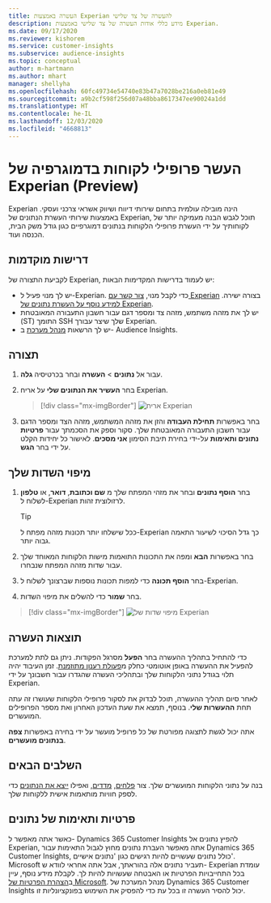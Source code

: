 ```yaml
---
title: העשרה באמצעות Experian להעשרה של צד שלישי
description: מידע כללי אודות העשרה של צד שלישי באמצעות Experian.
ms.date: 09/17/2020
ms.reviewer: kishorem
ms.service: customer-insights
ms.subservice: audience-insights
ms.topic: conceptual
author: m-hartmann
ms.author: mhart
manager: shellyha
ms.openlocfilehash: 60fc49734e54740e83b47a7028be216a0eb81e49
ms.sourcegitcommit: a9b2cf598f256d07a48bba8617347ee90024a1dd
ms.translationtype: HT
ms.contentlocale: he-IL
ms.lasthandoff: 12/03/2020
ms.locfileid: "4668813"
---
```

# <a name="enrich-customer-profiles-with-demographics-from-experian-preview"></a>העשר פרופילי לקוחות בדמוגרפיה של Experian ‏(Preview)

Experian הינה מובילה עולמית בתחום שירותי דיווח ושיווק אשראי צרכני ועסקי. באמצעות שירותי העשרת הנתונים של Experian, תוכל לגבש הבנה מעמיקה יותר של לקוחותיך על ידי העשרת פרופילי הלקוחות בנתונים דמוגרפיים כגון גודל משק הבית, הכנסה ועוד.

## <a name="prerequisites"></a>דרישות מוקדמות

לקביעת התצורה של Experian, יש לעמוד בדרישות המקדימות הבאות:

- יש לך מנוי פעיל ל-Experian. כדי לקבל מנוי, [צור קשר עם Experian](https://www.experian.com/marketing-services/contact) בצורה ישירה. [למידע נוסף על העשרת נתונים של Experian](https://www.experian.com/marketing-services/microsoft?cmpid=ems_web_mci_cdppage).
- יש לך את מזהה משתמש, מזהה צד ומספר דגם עבור חשבון התעבורה המאובטחת (ST) התומך SSH שלך שיצר עבורך Experian.
- יש לך הרשאות [מנהל מערכת](permissions.md#administrator) ב- Audience Insights.

## <a name="configuration"></a>תצורה

1. עבור אל **נתונים** > **העשרה** ובחר בכרטיסיה **גלה**.

1. בחר **העשיר את הנתונים שלי** על אריח Experian.

   > [!div class="mx-imgBorder"]
   > ![אריח Experian](media/experian-tile.png "אריח Experian")

1. בחר באפשרות **תחילת העבודה** והזן את מזהה המשתמש, מזהה הצד ומספר הדגם עבור חשבון התעבורה המאובטחת שלך. סקור וספק את הסכמתך עבור **פרטיות נתונים ותאימות** על-ידי בחירת תיבת הסימון **אני מסכים**. לאישור כל יחידות הקלט על ידי בחר **הגש**.

## <a name="map-your-fields"></a>מיפוי השדות שלך

1. בחר **הוסף נתונים** ובחר את מזהי המפתח שלך מ **שם וכתובת**, **דואר**, או **טלפון** לשלוח ל-Experian לרזולוצית זהות.

   > [!TIP]
   > ככל שישלחו יותר תכונות מזהה מפתח ל-Experian כך גדל הסיכוי לשיעור התאמה גבוה יותר.

1. בחר באפשרות **הבא** ומפה את התכונות התואמות מישות הלקוחות המאוחד שלך עבור שדות מזהה המפתח שנבחרו.

1. בחר **הוסף תכונה** כדי למפות תכונות נוספות שברצונך לשלוח ל-Experian.

1.  בחר **שמור** כדי להשלים את מיפוי השדות.

   > [!div class="mx-imgBorder"]
   > ![מיפוי שדות של Experian](media/experian-field-mapping.png "מיפוי שדות של Experian")

## <a name="enrichment-results"></a>תוצאות העשרה

כדי להתחיל בתהליך ההעשרה בחר **הפעל** מסרגל הפקודות. ניתן גם לתת למערכת להפעיל את ההעשרה באופן אוטומטי כחלק מ[פעולת רענון מתוזמנת](system.md#schedule-tab). זמן העיבוד יהיה תלוי בגודל נתוני הלקוחות שלך ובתהליכי העשרה שהגדרו עבור חשבונך על ידי Experian.

לאחר סיום תהליך ההעשרה, תוכל לבדוק את לסקור פרופילי הלקוחות שעושרו זה עתה תחת **ההעשרות שלי**. בנוסף, תמצא את שעת העדכון האחרון ואת מספר הפרופילים המועשרים.

אתה יכול לגשת לתצוגה מפורטת של כל פרופיל מועשר על ידי בחירה באפשרות **צפה בנתונים מועשרים**.

## <a name="next-steps"></a>השלבים הבאים

בנה על נתוני הלקוחות המועשרים שלך. צור [פלחים](segments.md), [מדדים](measures.md), ואפילו [ייצא את הנתונים](export-destinations.md) כדי לספק חוויות מותאמות אישית ללקוחות שלך.

## <a name="data-privacy-and-compliance"></a>פרטיות ותאימות של נתונים

כאשר אתה מאפשר ל- Dynamics 365 Customer Insights להפיץ נתונים אל Experian, אתה מאפשר העברת נתונים מחוץ לגבול התאימות עבור Dynamics 365 Customer Insights, כולל נתונים שעשויים להיות רגישים כגון 'נתונים אישיים'. Microsoft תעביר נתונים אלה בהוראתך, אבל אתה אחראי לוודא ש- Experian עומדת בכל התחייבויות הפרטיות או האבטחה שעשויות להיות לך. לקבלת מידע נוסף, עיין ב[הצהרת הפרטיות של Microsoft](https://go.microsoft.com/fwlink/?linkid=396732).
מנהל המערכת של Dynamics 365 Customer Insights יכול להסיר העשרה זו בכל עת כדי להפסיק את השימוש בפונקציונליות זו.
